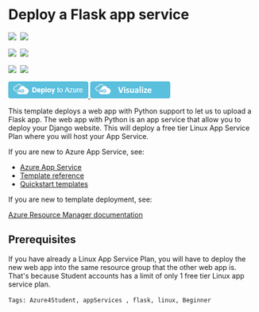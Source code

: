 # Deploy a Flask app service

<IMG SRC="https://azurequickstartsservice.blob.core.windows.net/badges/101-webapp-linux-flask/PublicLastTestDate.svg" />&nbsp;
<IMG SRC="https://azurequickstartsservice.blob.core.windows.net/badges/101-webapp-linux-flask/PublicDeployment.svg" />&nbsp;

<IMG SRC="https://azurequickstartsservice.blob.core.windows.net/badges/101-webapp-linux-flask/FairfaxLastTestDate.svg" />&nbsp;
<IMG SRC="https://azurequickstartsservice.blob.core.windows.net/badges/101-webapp-linux-flask/FairfaxDeployment.svg" />&nbsp;

<IMG SRC="https://azurequickstartsservice.blob.core.windows.net/badges/101-webapp-linux-flask/BestPracticeResult.svg" />&nbsp;
<IMG SRC="https://azurequickstartsservice.blob.core.windows.net/badges/101-webapp-linux-flask/CredScanResult.svg" />&nbsp;

<a href="https://portal.azure.com/#create/Microsoft.Template/uri/https%3A%2F%2Fraw.githubusercontent.com%2FAzure%2Fazure-quickstart-templates%2Fmaster%2F101-webapp-linux-flask%2Fazuredeploy.json" target="_blank">
    <img src="https://raw.githubusercontent.com/Azure/azure-quickstart-templates/master/1-CONTRIBUTION-GUIDE/images/deploytoazure.png"/>
</a>
<a href="http://armviz.io/#/?load=https%3A%2F%2Fraw.githubusercontent.com%2FAzure%2Fazure-quickstart-templates%2Fmaster%2F101-webapp-linux-flask%2Fazuredeploy.json" target="_blank">
    <img src="https://raw.githubusercontent.com/Azure/azure-quickstart-templates/master/1-CONTRIBUTION-GUIDE/images/visualizebutton.png"/>
</a>

This template deploys a web app with Python support to let us to upload a Flask app. The web app with Python is an app service that allow you to deploy your Django website. This will deploy a free tier Linux App Service Plan where you will host your App Service.

If you are new to Azure App Service, see:

- [Azure App Service](https://azure.microsoft.com/en-us/services/app-service/web/)
- [Template reference](https://docs.microsoft.com/es-es/azure/templates/microsoft.web/allversions)
- [Quickstart templates](https://azure.microsoft.com/es-es/resources/templates/?resourceType=Microsoft.Compute&pageNumber=1&sort=Popular&term=web+apps)

If you are new to template deployment, see:

[Azure Resource Manager documentation](https://docs.microsoft.com/azure/azure-resource-manager/)

## Prerequisites

If you have already a Linux App Service Plan, you will have to deploy the new web app into the same resource group that the other web app is. That's because Student accounts has a limit of only 1 free tier Linux app service plan.

`Tags: Azure4Student, appServices , flask, linux, Beginner`
